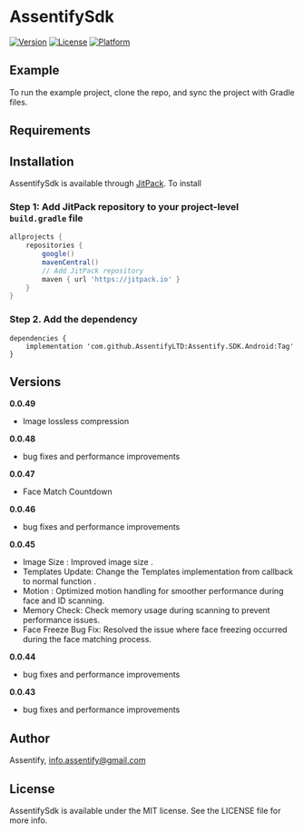 # AssentifySdk

[![Version](https://img.shields.io/cocoapods/v/AssentifySdk.svg?style=flat)](https://cocoapods.org/pods/AssentifySdk)
[![License](https://img.shields.io/cocoapods/l/AssentifySdk.svg?style=flat)](https://cocoapods.org/pods/AssentifySdk)
[![Platform](https://img.shields.io/cocoapods/p/AssentifySdk.svg?style=flat)](https://cocoapods.org/pods/AssentifySdk)

## Example

To run the example project, clone the repo, and sync the project with Gradle files.

## Requirements

## Installation

AssentifySdk is available through [JitPack](https://jitpack.io). To install

### Step 1: Add JitPack repository to your project-level `build.gradle` file

```gradle
allprojects {
    repositories {
        google()
        mavenCentral()
        // Add JitPack repository
        maven { url 'https://jitpack.io' }
    }
}
```

### Step 2. Add the dependency
```
dependencies {
    implementation 'com.github.AssentifyLTD:Assentify.SDK.Android:Tag'
}
```

## Versions
**0.0.49**
- Image lossless compression

**0.0.48**
- bug fixes and performance improvements

**0.0.47**
- Face Match Countdown

**0.0.46**
- bug fixes and performance improvements

**0.0.45**
- Image Size : Improved image size .
- Templates Update: Change the Templates implementation from callback to normal function .
- Motion : Optimized motion handling for smoother performance during face and ID scanning.
- Memory Check: Check memory usage during scanning to prevent performance issues.
- Face Freeze Bug Fix: Resolved the issue where face freezing occurred during the face matching process.

**0.0.44**
- bug fixes and performance improvements

**0.0.43**
- bug fixes and performance improvements

## Author

Assentify, info.assentify@gmail.com

## License

AssentifySdk is available under the MIT license. See the LICENSE file for more info.

